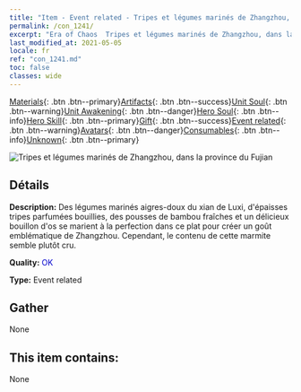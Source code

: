 ```yaml
---
title: "Item - Event related - Tripes et légumes marinés de Zhangzhou, dans la province du Fujian"
permalink: /con_1241/
excerpt: "Era of Chaos  Tripes et légumes marinés de Zhangzhou, dans la province du Fujian"
last_modified_at: 2021-05-05
locale: fr
ref: "con_1241.md"
toc: false
classes: wide
---
```

 [Materials](/ItemsFR/){: .btn .btn--primary}[Artifacts](/ItemsFR/Artifacts/){: .btn .btn--success}[Unit Soul](/ItemsFR/UnitSoul/){: .btn .btn--warning}[Unit Awakening](/ItemsFR/UnitAwakening/){: .btn .btn--danger}[Hero Soul](/ItemsFR/HeroSoul/){: .btn .btn--info}[Hero Skill](/ItemsFR/HeroSkill/){: .btn .btn--primary}[Gift](/ItemsFR/Gift/){: .btn .btn--success}[Event related](/ItemsFR/Events/){: .btn .btn--warning}[Avatars](/ItemsFR/Avatars/){: .btn .btn--danger}[Consumables](/ItemsFR/Consumables/){: .btn .btn--info}[Unknown](/ItemsFR/Unknown/){: .btn .btn--primary}

 ![Tripes et légumes marinés de Zhangzhou, dans la province du Fujian](/images/t/i_81531331.png)

## Détails
 **Description:** Des légumes marinés aigres-doux du xian de Luxi, d'épaisses tripes parfumées bouillies, des pousses de bambou fraîches et un délicieux bouillon d'os se marient à la perfection dans ce plat pour créer un goût emblématique de Zhangzhou. Cependant, le contenu de cette marmite semble plutôt cru.

 **Quality:** <span style="color: #0000CD">OK</span>

 **Type:** Event related

## Gather

  None

## This item contains:

  None

